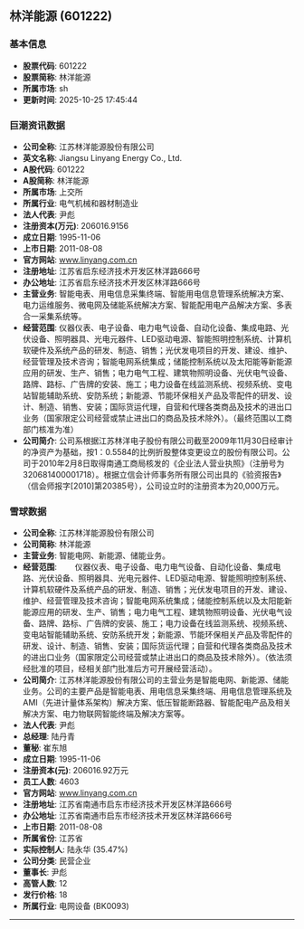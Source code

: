 ## 林洋能源 (601222)

### 基本信息

- **股票代码**: 601222
- **股票简称**: 林洋能源
- **所属市场**: sh
- **更新时间**: 2025-10-25 17:45:44

### 巨潮资讯数据

- **公司全称**: 江苏林洋能源股份有限公司
- **英文名称**: Jiangsu Linyang Energy Co., Ltd.
- **A股代码**: 601222
- **A股简称**: 林洋能源
- **所属市场**: 上交所
- **所属行业**: 电气机械和器材制造业
- **法人代表**: 尹彪
- **注册资本(万元)**: 206016.9156
- **成立日期**: 1995-11-06
- **上市日期**: 2011-08-08
- **官方网站**: www.linyang.com.cn
- **注册地址**: 江苏省启东经济技术开发区林洋路666号
- **办公地址**: 江苏省启东经济技术开发区林洋路666号
- **主营业务**: 智能电表、用电信息采集终端、智能用电信息管理系统解决方案、电力运维服务、微电网及储能系统解决方案、智能配用电产品解决方案、多表合一采集系统等。
- **经营范围**: 仪器仪表、电子设备、电力电气设备、自动化设备、集成电路、光伏设备、照明器具、光电元器件、LED驱动电源、智能照明控制系统、计算机软硬件及系统产品的研发、制造、销售；光伏发电项目的开发、建设、维护、经营管理及技术咨询；智能电网系统集成；储能控制系统以及太阳能等新能源应用的研发、生产、销售；电力电气工程、建筑物照明设备、光伏电气设备、路牌、路标、广告牌的安装、施工；电力设备在线监测系统、视频系统、变电站智能辅助系统、安防系统；新能源、节能环保相关产品及零配件的研发、设计、制造、销售、安装；国际货运代理，自营和代理各类商品及技术的进出口业务（国家限定公司经营或禁止进出口的商品及技术除外）。（最终范围以工商部门核准为准）
- **公司简介**: 公司系根据江苏林洋电子股份有限公司截至2009年11月30日经审计的净资产为基础，按1：0.5584的比例折股整体变更设立的股份有限公司。公司于2010年2月8日取得南通工商局核发的《企业法人营业执照》（注册号为320681400001718）。根据立信会计师事务所有限公司出具的《验资报告》（信会师报字[2010]第20385号），公司设立时的注册资本为20,000万元。

### 雪球数据

- **公司全称**: 江苏林洋能源股份有限公司
- **公司简称**: 林洋能源
- **主营业务**: 智能电网、新能源、储能业务。
- **经营范围**: 　　仪器仪表、电子设备、电力电气设备、自动化设备、集成电路、光伏设备、照明器具、光电元器件、LED驱动电源、智能照明控制系统、计算机软硬件及系统产品的研发、制造、销售；光伏发电项目的开发、建设、维护、经营管理及技术咨询；智能电网系统集成；储能控制系统以及太阳能新能源应用的研发、生产、销售；电力电气工程、建筑物照明设备、光伏电气设备、路牌、路标、广告牌的安装、施工；电力设备在线监测系统、视频系统、变电站智能辅助系统、安防系统开发；新能源、节能环保相关产品及零配件的研发、设计、制造、销售、安装；国际货运代理；自营和代理各类商品及技术的进出口业务（国家限定公司经营或禁止进出口的商品及技术除外）。（依法须经批准的项目，经相关部门批准后方可开展经营活动）。
- **公司简介**: 江苏林洋能源股份有限公司的主营业务是智能电网、新能源、储能业务。公司的主要产品是智能电表、用电信息采集终端、用电信息管理系统及AMI（先进计量体系架构）解决方案、低压智能断路器、智能配电产品及相关解决方案、电力物联网智能终端及解决方案等。
- **法人代表**: 尹彪
- **总经理**: 陆丹青
- **董秘**: 崔东旭
- **成立日期**: 1995-11-06
- **注册资本(元)**: 206016.92万元
- **员工人数**: 4603
- **官方网站**: www.linyang.com.cn
- **注册地址**: 江苏省南通市启东市经济技术开发区林洋路666号
- **办公地址**: 江苏省南通市启东市经济技术开发区林洋路666号
- **上市日期**: 2011-08-08
- **所属省份**: 江苏省
- **实际控制人**: 陆永华 (35.47%)
- **公司分类**: 民营企业
- **董事长**: 尹彪
- **高管人数**: 12
- **发行价格**: 18
- **所属行业**: 电网设备 (BK0093)

---